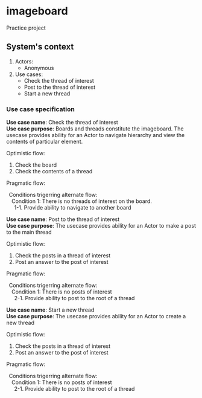 # imageboard

Practice project


## System's context

1. Actors:
   - Anonymous
1. Use cases:
   - Check the thread of interest
   - Post to the thread of interest
   - Start a new thread


### Use case specification

__Use case name__: Check the thread of interest\
__Use case purpose__: Boards and threads constitute the imageboard. The usecase provides ability for an Actor to navigate hierarchy and view the contents of particular element.

Optimistic flow:

1. Check the board
1. Check the contents of a thread

Pragmatic flow:

&ensp;Conditions trigerring alternate flow:\
&emsp;Condition 1: There is no threads of interest on the board.\
&emsp;&ensp;1-1. Provide ability to navigate to another board

__Use case name__: Post to the thread of interest\
__Use case purpose__: The usecase provides ability for an Actor to make a post to the main thread

Optimistic flow:

1. Check the posts in a thread of interest
1. Post an answer to the post of interest

Pragmatic flow:

&ensp;Conditions trigerring alternate flow:\
&emsp;Condition 1: There is no posts of interest\
&emsp;&ensp;2-1. Provide ability to post to the root of a thread

__Use case name__: Start a new thread\
__Use case purpose__: The usecase provides ability for an Actor to create a new thread

Optimistic flow:

1. Check the posts in a thread of interest
1. Post an answer to the post of interest

Pragmatic flow:

&ensp;Conditions trigerring alternate flow:\
&emsp;Condition 1: There is no posts of interest\
&emsp;&ensp;2-1. Provide ability to post to the root of a thread
